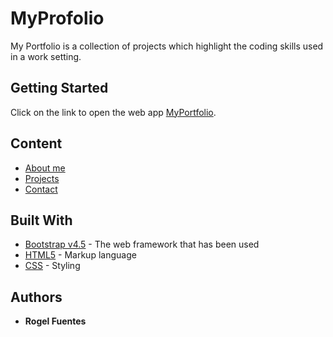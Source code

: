 # MyProfolio

My Portfolio is a collection of projects which highlight the coding skills used in a work setting.

## Getting Started

Click on the link to open the web app [MyPortfolio](https://rogelfuentes.github.io/MyPortfolio/).

## Content

* [About me]()
* [Projects]()
* [Contact]()


## Built With

* [Bootstrap v4.5](https://getbootstrap.com/docs/4.5/getting-started/introduction/) - The web framework that has been used 
* [HTML5](https://developer.mozilla.org/en-US/docs/Web/Guide/HTML/HTML5) - Markup language 
* [CSS](https://developer.mozilla.org/en-US/docs/Web/CSS) - Styling

## Authors

* **Rogel Fuentes**
